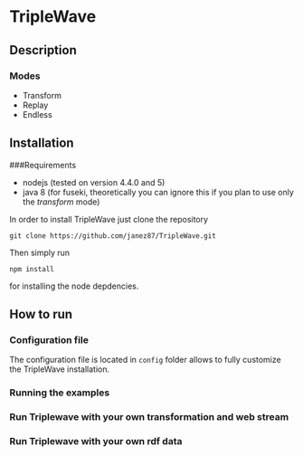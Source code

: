 # TripleWave

## Description

### Modes

- Transform
- Replay
- Endless

## Installation

###Requirements
- nodejs (tested on version 4.4.0 and 5)
- java 8 (for fuseki, theoretically you can ignore this if you plan to use only the *transform* mode)

In order to install TripleWave just clone the repository

    git clone https://github.com/janez87/TripleWave.git
  
Then simply run

    npm install
  
for installing the node depdencies.

## How to run

### Configuration file

The configuration file is located in `config` folder allows to fully customize the TripleWave installation.

### Running the examples

### Run Triplewave with your own transformation and web stream

### Run Triplewave with your own rdf data
